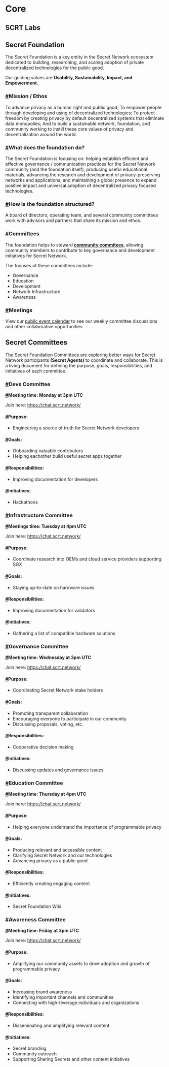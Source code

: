 # Core

## SCRT Labs&#x20;

## Secret Foundation&#x20;

The Secret Foundation is a key entity in the Secret Network ecosystem dedicated to building, researching, and scaling adoption of private decentralized technologies for the public good.

Our guiding values are **Usability, Sustainability, Impact, and Empowerment.**

### [#](https://docs.scrt.network/foundation/foundation.html#mission-ethos)Mission / Ethos <a href="#mission-ethos" id="mission-ethos"></a>

To advance privacy as a human right and public good; To empower people through developing and using of decentralized technologies; To protect freedom by creating privacy by default decentralized systems that eliminate data monopolies; And to build a sustainable network, foundation, and community working to instill these core values of privacy and decentralization around the world.

### [#](https://docs.scrt.network/foundation/foundation.html#what-does-the-foundation-do)What does the foundation do? <a href="#what-does-the-foundation-do" id="what-does-the-foundation-do"></a>

The Secret Foundation is focusing on: helping establish efficient and effective governance / communication practices for the Secret Network community (and the foundation itself), producing useful educational materials, advancing the research and development of privacy-preserving networks and applications, and maintaining a global presence to expand positive impact and universal adoption of decentralized privacy focused technologies.

### [#](https://docs.scrt.network/foundation/foundation.html#how-is-the-foundation-structured)How is the foundation structured? <a href="#how-is-the-foundation-structured" id="how-is-the-foundation-structured"></a>

A board of directors, operating team, and several community committees work with advisors and partners that share its mission and ethos.

### [#](https://docs.scrt.network/foundation/foundation.html#committees)Committees <a href="#committees" id="committees"></a>

The foundation helps to steward [**community commitees**](https://docs.scrt.network/foundation/committees.html), allowing community members to contribute to key governance and development initiatives for Secret Network.

The focuses of these committees include:

* Governance
* Education
* Development
* Network Infrastructure
* Awareness

### [#](https://docs.scrt.network/foundation/foundation.html#meetings)Meetings <a href="#meetings" id="meetings"></a>

View our [public event calendar](https://calendar.google.com/calendar?cid=ZW5pZ21hLmNvXzgwNXVja2VmcTBpcGZidmMxdmpmaHM2NGZnQGdyb3VwLmNhbGVuZGFyLmdvb2dsZS5jb20) to see our weekly committee discussions and other collaborative opportunities.

## Secret Committees&#x20;



The Secret Foundation Committees are exploring better ways for Secret Network participants **(Secret Agents)** to coordinate and collaborate. This is a living document for defining the purpose, goals, responsibilities, and initiatives of each committee.

### [#](https://docs.scrt.network/foundation/committees.html#devs-committee)Devs Committee <a href="#devs-committee" id="devs-committee"></a>

[**#**](https://docs.scrt.network/foundation/committees.html#meeting-time-monday-at-3pm-utc)**Meeting time: Monday at 3pm UTC**

Join here: https://chat.scrt.network/

#### [#](https://docs.scrt.network/foundation/committees.html#purpose)Purpose: <a href="#purpose" id="purpose"></a>

* Engineering a source of truth for Secret Network developers

#### [#](https://docs.scrt.network/foundation/committees.html#goals)Goals: <a href="#goals" id="goals"></a>

* Onboarding valuable contributors
* Helping eachother build useful secret apps together

#### [#](https://docs.scrt.network/foundation/committees.html#responsibilities)Responsibilities: <a href="#responsibilities" id="responsibilities"></a>

* Improving documentation for developers

#### [#](https://docs.scrt.network/foundation/committees.html#initiatives)Initiatives: <a href="#initiatives" id="initiatives"></a>

* Hackathons

### [#](https://docs.scrt.network/foundation/committees.html#infrastructure-committee)Infrastructure Committee <a href="#infrastructure-committee" id="infrastructure-committee"></a>

[**#**](https://docs.scrt.network/foundation/committees.html#meetings-time-tuesday-at-4pm-utc)**Meetings time: Tuesday at 4pm UTC**

Join here: https://chat.scrt.network/

#### [#](https://docs.scrt.network/foundation/committees.html#purpose-2)Purpose: <a href="#purpose-2" id="purpose-2"></a>

* Coordinate research into OEMs and cloud service providers supporting SGX

#### [#](https://docs.scrt.network/foundation/committees.html#goals-2)Goals: <a href="#goals-2" id="goals-2"></a>

* Staying up-to-date on hardware issues

#### [#](https://docs.scrt.network/foundation/committees.html#responsibilities-2)Responsibilities: <a href="#responsibilities-2" id="responsibilities-2"></a>

* Improving documentation for validators

#### [#](https://docs.scrt.network/foundation/committees.html#initiatives-2)Initiatives: <a href="#initiatives-2" id="initiatives-2"></a>

* Gathering a list of compatible hardware solutions

### [#](https://docs.scrt.network/foundation/committees.html#governance-committee)Governance Committee <a href="#governance-committee" id="governance-committee"></a>

[**#**](https://docs.scrt.network/foundation/committees.html#meeting-time-wednesday-at-3pm-utc)**Meeting time: Wednesday at 3pm UTC**

Join here: https://chat.scrt.network/

#### [#](https://docs.scrt.network/foundation/committees.html#purpose-3)Purpose: <a href="#purpose-3" id="purpose-3"></a>

* Coordinating Secret Network stake holders

#### [#](https://docs.scrt.network/foundation/committees.html#goals-3)Goals: <a href="#goals-3" id="goals-3"></a>

* Promoting transparent collaboration
* Encouraging everyone to participate in our community
* Discussing proposals, voting, etc.

#### [#](https://docs.scrt.network/foundation/committees.html#responsibilities-3)Responsibilities: <a href="#responsibilities-3" id="responsibilities-3"></a>

* Cooperative decision making

#### [#](https://docs.scrt.network/foundation/committees.html#initiatives-3)Initiatives: <a href="#initiatives-3" id="initiatives-3"></a>

* Discussing updates and governance issues

### [#](https://docs.scrt.network/foundation/committees.html#education-committee)Education Committee <a href="#education-committee" id="education-committee"></a>

[**#**](https://docs.scrt.network/foundation/committees.html#meeting-time-thursday-at-4pm-utc)**Meeting time: Thursday at 4pm UTC**

Join here: https://chat.scrt.network/

#### [#](https://docs.scrt.network/foundation/committees.html#purpose-4)Purpose: <a href="#purpose-4" id="purpose-4"></a>

* Helping everyone understand the importance of programmable privacy

#### [#](https://docs.scrt.network/foundation/committees.html#goals-4)Goals: <a href="#goals-4" id="goals-4"></a>

* Producing relevant and accessible content
* Clarifying Secret Network and our technologies
* Advancing privacy as a public good

#### [#](https://docs.scrt.network/foundation/committees.html#responsibilities-4)Responsibilities: <a href="#responsibilities-4" id="responsibilities-4"></a>

* Efficiently creating engaging content

#### [#](https://docs.scrt.network/foundation/committees.html#initiatives-4)Initiatives: <a href="#initiatives-4" id="initiatives-4"></a>

* Secret Foundation Wiki

### [#](https://docs.scrt.network/foundation/committees.html#awareness-committee)Awareness Committee <a href="#awareness-committee" id="awareness-committee"></a>

[**#**](https://docs.scrt.network/foundation/committees.html#meeting-time-friday-at-3pm-utc)**Meeting time: Friday at 3pm UTC**

Join here: https://chat.scrt.network/

#### [#](https://docs.scrt.network/foundation/committees.html#purpose-5)Purpose: <a href="#purpose-5" id="purpose-5"></a>

* Amplifying our community assets to drive adoption and growth of programmable privacy

#### [#](https://docs.scrt.network/foundation/committees.html#goals-5)Goals: <a href="#goals-5" id="goals-5"></a>

* Increasing brand awareness
* Identifying important channels and communities
* Connecting with high-leverage individuals and organizations

#### [#](https://docs.scrt.network/foundation/committees.html#responsibilities-5)Responsibilities: <a href="#responsibilities-5" id="responsibilities-5"></a>

* Disseminating and amplifying relevant content

#### [#](https://docs.scrt.network/foundation/committees.html#initiatives-5)Initiatives: <a href="#initiatives-5" id="initiatives-5"></a>

* Secret branding
* Community outreach
* Supporting Sharing Secrets and other content initiatives
